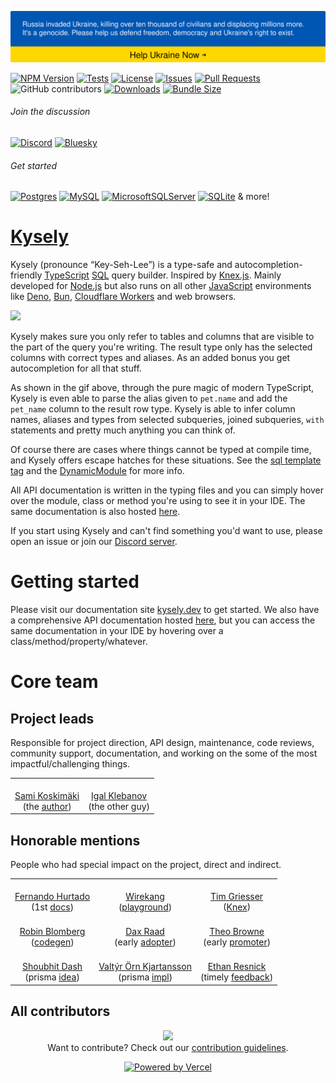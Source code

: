 [![Stand With Ukraine](https://raw.githubusercontent.com/vshymanskyy/StandWithUkraine/main/banner2-direct.svg)](https://stand-with-ukraine.pp.ua)

[![NPM Version](https://img.shields.io/npm/v/kysely?style=flat&label=latest)](https://github.com/kysely-org/kysely/releases/latest)
[![Tests](https://github.com/kysely-org/kysely/actions/workflows/test.yml/badge.svg)](https://github.com/kysely-org/kysely)
[![License](https://img.shields.io/github/license/kysely-org/kysely?style=flat)](https://github.com/kysely-org/kysely/blob/master/LICENSE)
[![Issues](https://img.shields.io/github/issues-closed/kysely-org/kysely?logo=github)](https://github.com/kysely-org/kysely/issues?q=is%3Aissue+is%3Aopen+sort%3Aupdated-desc)
[![Pull Requests](https://img.shields.io/github/issues-pr-closed/kysely-org/kysely?label=PRs&logo=github&style=flat)](https://github.com/kysely-org/kysely/pulls?q=is%3Apr+is%3Aopen+sort%3Aupdated-desc)
![GitHub contributors](https://img.shields.io/github/contributors/kysely-org/kysely)
[![Downloads](https://img.shields.io/npm/dw/kysely?logo=npm)](https://www.npmjs.com/package/kysely)
[![Bundle Size](https://img.shields.io/bundlephobia/minzip/kysely?label=size&logo=npm)](https://bundlephobia.com/package/kysely)

###### Join the discussion ⠀⠀⠀⠀⠀⠀⠀ 
[![Discord](https://img.shields.io/badge/Discord-%235865F2.svg?style=flat&logo=discord&logoColor=white)](https://discord.gg/xyBJ3GwvAm)
[![Bluesky](https://img.shields.io/badge/Bluesky-0285FF?style=flat&logo=Bluesky&logoColor=white)](https://bsky.app/profile/kysely.dev)

###### Get started
[![Postgres](https://img.shields.io/badge/postgres-%23316192.svg?style=flat&logo=postgresql&logoColor=white)](https://kysely.dev/docs/getting-started?dialect=postgresql)
[![MySQL](https://img.shields.io/badge/mysql-4479A1.svg?style=flat&logo=mysql&logoColor=white)](https://kysely.dev/docs/getting-started?dialect=mysql)
[![MicrosoftSQLServer](https://img.shields.io/badge/Microsoft%20SQL%20Server-CC2927?style=flat&logo=microsoft%20sql%20server&logoColor=white)](https://kysely.dev/docs/getting-started?dialect=mssql)
[![SQLite](https://img.shields.io/badge/sqlite-%2307405e.svg?style=flat&logo=sqlite&logoColor=white)](https://kysely.dev/docs/getting-started?dialect=sqlite)
& more!

# [Kysely](https://kysely.dev)

Kysely (pronounce “Key-Seh-Lee”) is a type-safe and autocompletion-friendly [TypeScript](https://www.typescriptlang.org/) [SQL](https://en.wikipedia.org/wiki/SQL) query builder.
Inspired by [Knex.js](http://knexjs.org/). Mainly developed for [Node.js](https://nodejs.org/en/) but also
runs on all other [JavaScript](https://developer.mozilla.org/en-US/docs/Web/JavaScript) environments like [Deno](https://deno.com/), [Bun](https://bun.sh/), [Cloudflare Workers](https://workers.cloudflare.com/)
and web browsers.

![](https://github.com/kysely-org/kysely/blob/master/assets/demo.gif)

Kysely makes sure you only refer to tables and columns that are visible to the part of the query
you're writing. The result type only has the selected columns with correct types and aliases. As an
added bonus you get autocompletion for all that stuff.

As shown in the gif above, through the pure magic of modern TypeScript, Kysely is even able to parse
the alias given to `pet.name` and add the `pet_name` column to the result row type. Kysely is able to infer
column names, aliases and types from selected subqueries, joined subqueries, `with` statements and pretty
much anything you can think of.

Of course there are cases where things cannot be typed at compile time, and Kysely offers escape
hatches for these situations. See the [sql template tag](https://kysely-org.github.io/kysely-apidoc/interfaces/Sql.html)
and the [DynamicModule](https://kysely-org.github.io/kysely-apidoc/classes/DynamicModule.html#ref) for more info.

All API documentation is written in the typing files and you can simply hover over the module, class
or method you're using to see it in your IDE. The same documentation is also hosted [here](https://kysely-org.github.io/kysely-apidoc/).

If you start using Kysely and can't find something you'd want to use, please open an issue or join our
[Discord server](https://discord.gg/xyBJ3GwvAm).

# Getting started

Please visit our documentation site [kysely.dev](https://kysely.dev) to get started. We also have a comprehensive
API documentation hosted [here](https://kysely-org.github.io/kysely-apidoc/), but you can access the same
documentation in your IDE by hovering over a class/method/property/whatever.

# Core team

## Project leads

Responsible for project direction, API design, maintenance, code reviews, community support, documentation, and working on the some of the most 
impactful/challenging things.

<table>
    <tbody>
        <tr>
            <td align="center">
                <a href="https://github.com/koskimas">
                    <img src="https://avatars.githubusercontent.com/u/846508?v=4?s=100" width="100px;" alt=""/>
                    <br />
                    Sami Koskimäki
                </a>
                <br />
                (the <a href="https://web.archive.org/web/20211203210043/https://www.jakso.me/blog/kysely-a-type-safe-sql-query-builder-for-typescript">author</a>)
            </td>
            <td align="center">
                <a href="https://github.com/igalklebanov">
                    <img src="https://avatars.githubusercontent.com/u/14938291?v=4&s=100" width="100px;" alt=""/>
                    <br />
                    Igal Klebanov
                </a>
                <br />
                (the other guy)
            </td>
        </tr>
    </tbody>
</table>

## Honorable mentions

People who had special impact on the project, direct and indirect.

<table>
    <tbody>
        <tr>
            <td align="center">
                <a href="https://github.com/fhur">
                    <img src="https://avatars.githubusercontent.com/u/6452323?v=4&s=100" width="100px;" alt=""/>
                    <br />
                    Fernando Hurtado
                </a>
                <br />
                (1st <a href="https://kysely.dev">docs</a>)
            </td>
            <td align="center">
                <a href="https://github.com/wirekang">
                    <img src="https://avatars.githubusercontent.com/u/43294688?v=4&s=100" width="100px;" alt=""/>
                    <br />
                    Wirekang
                </a>
                <br />
                (<a href="https://kyse.link">playground</a>)
            </td>
            <td align="center">
                <a href="https://github.com/tgriesser">
                    <img src="https://avatars.githubusercontent.com/u/154748?v=4&s=100" width="100px;" alt=""/>
                    <br />
                    Tim Griesser
                </a>
                <br />
                (<a href="https://knexjs.org/">Knex</a>)
            </td>
        </tr>
        <tr>
            <td align="center">
                <a href="https://github.com/RobinBlomberg">
                    <img src="https://avatars.githubusercontent.com/u/20827397?v=4&s=100" width="100px;" alt=""/>
                    <br />
                    Robin Blomberg
                </a>
                <br />
                (<a href="https://github.com/RobinBlomberg/kysely-codegen">codegen</a>)
            </td>
            <td align="center">
                <a href="https://github.com/thdxr">
                    <img src="https://avatars.githubusercontent.com/u/826656?v=4&s=100" width="100px;" alt=""/>
                    <br />
                    Dax Raad
                </a>
                <br />
                (early <a href="https://thdxr.com/post/serverless-relational-showdown">adopter</a>)
            </td>
            <td align="center">
                <a href="https://github.com/t3dotgg">
                    <img src="https://avatars.githubusercontent.com/u/6751787?v=4&s=100" width="100px;" alt=""/>
                    <br />
                    Theo Browne
                </a>
                <br />
                (early <a href="https://discord.com/channels/966627436387266600/988912020558602331/993220628154961930">promoter</a>)
            </td>
        </tr>
        <tr>
            <td align="center">
                <a href="https://github.com/nexxeln">
                    <img src="https://avatars.githubusercontent.com/u/95541290?v=4&s=100" width="100px" alt="" />
                    <br />
                    Shoubhit Dash
                </a>
                <br />
                (prisma <a href="https://www.nexxel.dev/blog/typesafe-database">idea</a>)
            </td>
            <td align="center">
                <a href="https://github.com/nexxeln">
                    <img src="https://avatars.githubusercontent.com/u/3050355?v=4&s=100" width="100px" alt="" />
                    <br />
                    Valtýr Örn Kjartansson
                </a>
                <br />
                (prisma <a href="https://github.com/valtyr/prisma-kysely">impl</a>)
            </td>
            <td align="center">
                <a href="https://github.com/ethanresnick">
                    <img src="https://avatars.githubusercontent.com/u/471894?v=4&s=100" width="100px" alt="" />
                    <br />
                    Ethan Resnick
                </a>
                <br />
                (timely <a href="https://github.com/kysely-org/kysely/issues/494">feedback</a>)
            </td>
        </tr>
        <!-- <tr>
            <td align="center">
            </td>
            <td align="center">
            </td>
            <td align="center">
            </td>
        </tr> -->
    </tbody>
</table>

## All contributors

<p align="center">
    <a href="https://github.com/kysely-org/kysely/graphs/contributors">
        <img src="https://contrib.rocks/image?repo=kysely-org/kysely" />
    </a>
    </br>
    <span>Want to contribute? Check out our <a href="./CONTRIBUTING.md" >contribution guidelines</a>.</span>
</p>

<p align="center">
    <a href="https://vercel.com/?utm_source=kysely&utm_campaign=oss">
        <img src="https://kysely.dev/img/powered-by-vercel.svg" alt="Powered by Vercel" />
    </a>
</p>

